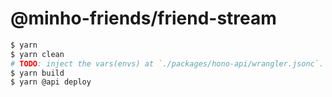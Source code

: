 # @minho-friends/friend-stream

```bash
$ yarn
$ yarn clean
# TODO: inject the vars(envs) at `./packages/hono-api/wrangler.jsonc`.
$ yarn build
$ yarn @api deploy
```
